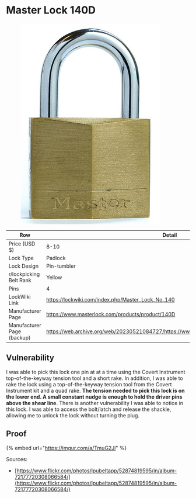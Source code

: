 # Master Lock 140D

<figure><img src="../../../.gitbook/assets/image.png" alt=""><figcaption></figcaption></figure>

<table><thead><tr><th width="221">Row</th><th>Detail</th></tr></thead><tbody><tr><td>Price (USD $)</td><td>8-10</td></tr><tr><td>Lock Type</td><td>Padlock</td></tr><tr><td>Lock Design</td><td>Pin-tumbler</td></tr><tr><td>r/lockpicking Belt Rank</td><td>Yellow</td></tr><tr><td>Pins</td><td>4</td></tr><tr><td>LockWiki Link</td><td><a href="https://lockwiki.com/index.php/Master_Lock_No_140">https://lockwiki.com/index.php/Master_Lock_No_140</a></td></tr><tr><td>Manufacturer Page</td><td><a href="https://www.masterlock.com/products/product/140D">https://www.masterlock.com/products/product/140D</a></td></tr><tr><td>Manufacturer Page (backup)</td><td><a href="https://web.archive.org/web/20230521084727/https://www.masterlock.com/products/product/140D">https://web.archive.org/web/20230521084727/https://www.masterlock.com/products/product/140D</a></td></tr></tbody></table>

## Vulnerability

I was able to pick this lock one pin at at a time using the Covert Instrument top-of-the-keyway tension tool and a short rake. In addition, I was able to rake the lock using a top-of-the-keyway tension tool from the Covert Instrument kit and a quad rake. **The tension needed to pick this lock is on the lower end. A small constant nudge is enough to hold the driver pins above the shear line**. There is another vulnerability I was able to notice in this lock. I was able to access the bolt/latch and release the shackle, allowing me to unlock the lock without turning the plug.

## Proof

{% embed url="https://imgur.com/a/TmuG2Jl" %}

Sources:

* [https://www.flickr.com/photos/lpubeltapp/52874819595/in/album-72177720308066584/](https://www.flickr.com/photos/lpubeltapp/52874819595/in/album-72177720308066584/)
